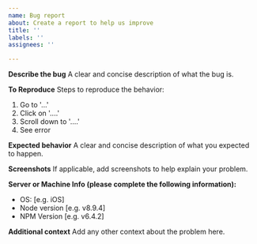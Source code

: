 ```yaml
---
name: Bug report
about: Create a report to help us improve
title: ''
labels: ''
assignees: ''

---
```


**Describe the bug**
A clear and concise description of what the bug is.

**To Reproduce**
Steps to reproduce the behavior:
1. Go to '...'
2. Click on '....'
3. Scroll down to '....'
4. See error

**Expected behavior**
A clear and concise description of what you expected to happen.

**Screenshots**
If applicable, add screenshots to help explain your problem.

**Server or Machine Info (please complete the following information):**
 - OS: [e.g. iOS]
 - Node version [e.g. v8.9.4]
 - NPM Version [e.g. v6.4.2]

**Additional context**
Add any other context about the problem here.
